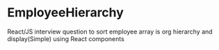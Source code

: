 # EmployeeHierarchy
React/JS interview question to sort employee array is org hierarchy and display(Simple) using React components
